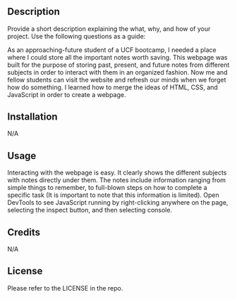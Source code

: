 # <Basics-of-Fullstack-Web-Development>

## Description

Provide a short description explaining the what, why, and how of your project. Use the following questions as a guide:

As an approaching-future student of a UCF bootcamp, I needed a place where I could store all the important notes worth saving. This webpage was built for the purpose of storing past, present, and future notes from different subjects in order to interact with them in an organized fashion. Now me and fellow students can visit the website and refresh our minds when we forget how do something. I learned how to merge the ideas of HTML, CSS, and JavaScript in order to create a webpage.


## Installation

N/A


## Usage

Interacting with the webpage is easy. It clearly shows the different subjects with notes directly under them. The notes include information ranging from simple things to remember, to full-blown steps on how to complete a specific task (It is important to note that this information is limited). Open DevTools to see JavaScript running by right-clicking anywhere on the page, selecting the inspect button, and then selecting console.


## Credits

N/A


## License

Please refer to the LICENSE in the repo.
